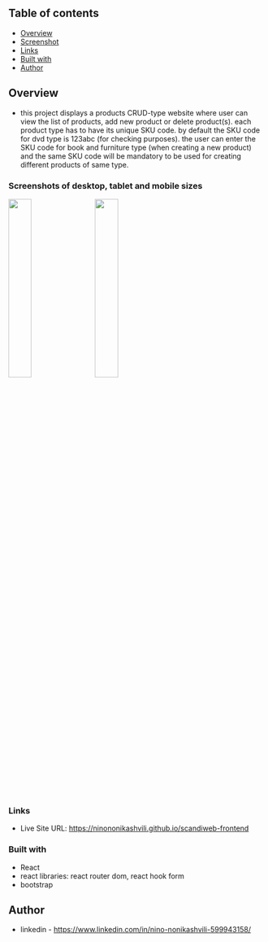 ## Table of contents

  - [Overview](#overview)
  - [Screenshot](#screenshot)
  - [Links](#links)
  - [Built with](#built-with)
  - [Author](#author)


## Overview
- this project displays a products CRUD-type website where user can view the list of products, add new product or delete product(s). each product type has to have 
its unique SKU code. by default the SKU code for dvd type is 123abc (for checking purposes). the user can enter the SKU code for book and furniture type (when creating a new product) and the same SKU code will be mandatory to be used for creating different products of same type.

### Screenshots of desktop, tablet and mobile sizes

<div width="100%">
      <img
        src="https://user-images.githubusercontent.com/61002720/207044473-7d9ebe15-e3ba-4412-8222-5c137e26053f.png"
        width="30%"
        style="margin-right:3%"
        align="top"
      />
      <img
        src="https://user-images.githubusercontent.com/61002720/207044624-45d130bd-e4de-4e9b-bbd8-2bbde8fad803.png"
        width="30%"
        align="top"
      />
    </div>
  
### Links

- Live Site URL: https://ninononikashvili.github.io/scandiweb-frontend


### Built with

- React
- react libraries: react router dom, react hook form
- bootstrap


## Author

- linkedin - https://www.linkedin.com/in/nino-nonikashvili-599943158/

